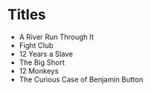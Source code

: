 # Titles

- A River Run Through It
- Fight Club
- 12 Years a Slave
- The Big Short
- 12 Monkeys
- The Curious Case of Benjamin Button
